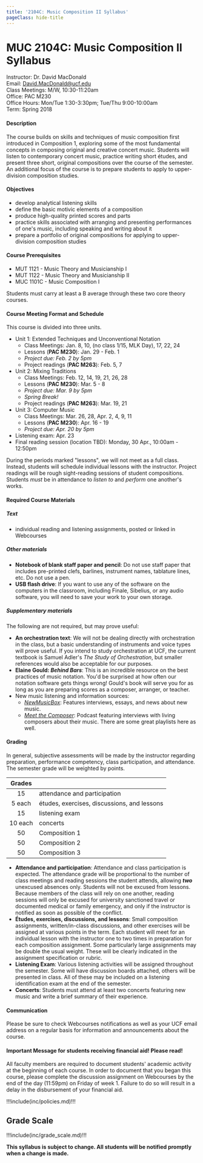 ```yaml
---
title: '2104C: Music Composition II Syllabus'
pageClass: hide-title
---
```


# MUC 2104C: Music Composition II Syllabus

Instructor: Dr. David MacDonald  
Email: David.MacDonald@ucf.edu  
Class Meetings: M/W, 10:30-11:20am  
Office: PAC M230  
Office Hours: Mon/Tue 1:30-3:30pm; Tue/Thu 9:00-10:00am  
Term: Spring 2018  

#### Description

The course builds on skills and techniques of music composition first introduced in Composition 1, exploring some of the most fundamental concepts in composing original and creative concert music. Students will listen to contemporary concert music, practice writing short études, and present three short, original compositions over the course of the semester. An additional focus of the course is to prepare students to apply to upper-division composition studies.

#### Objectives

* develop analytical listening skills
* define the basic motivic elements of a composition
* produce high-quality printed scores and parts
* practice skills associated with arranging and presenting performances of one's music, including speaking and writing about it
* prepare a portfolio of original compositions for applying to upper-division composition studies

#### Course Prerequisites

* MUT 1121 - Music Theory and Musicianship I
* MUT 1122 - Music Theory and Musicianship II
* MUC 1101C - Music Composition I

Students must carry at least a B average through these two core theory courses.

#### Course Meeting Format and Schedule

This course is divided into three units.

- Unit 1: Extended Techniques and Unconventional Notation
    - Class Meetings: Jan. 8, 10, (no class 1/15, MLK Day), 17, 22, 24
    - Lessons (**PAC M230**): Jan. 29 - Feb. 1
    - _Project due: Feb. 2 by 5pm_
    - Project readings (**PAC M263**): Feb. 5, 7
- Unit 2: Mixing Traditions
    - Class Meetings: Feb. 12, 14, 19, 21, 26, 28
    - Lessons (**PAC M230**): Mar. 5 - 8
    - _Project due: Mar. 9 by 5pm_
    - _Spring Break!_
    - Project readings (**PAC M263**): Mar. 19, 21
- Unit 3: Computer Music
    - Class Meetings: Mar. 26, 28, Apr. 2, 4, 9, 11
    - Lessons (**PAC M230**): Apr. 16 - 19
	- _Project due: Apr. 20 by 5pm_
- Listening exam: Apr. 23
- Final reading session (location TBD): Monday, 30 Apr., 10:00am - 12:50pm

During the periods marked "lessons", we will not meet as a full class. Instead, students will schedule individual lessons with the instructor. Project readings will be rough sight-reading sessions of student compositions. Students _must_ be in attendance to _listen to_ and _perform_ one another's works.

#### Required Course Materials

##### Text

* individual reading and listening assignments, posted or linked in Webcourses

##### Other materials

* **Notebook of blank staff paper and pencil**: Do not use staff paper that includes pre-printed clefs, barlines, instrument names, tablature lines, etc. Do not use a pen.
* **USB flash drive**: If you want to use any of the software on the computers in the classroom, including Finale, Sibelius, or any audio software, you will need to save your work to your own storage.

##### Supplementary materials

The following are not required, but may prove useful:

* **An orchestration text**: We will not be dealing directly with orchestration in the class, but a basic understanding of instruments and voice types will prove useful. If you intend to study orchestration at UCF, the current textbook is Samuel Adler's _The Study of Orchestration_, but smaller references would also be acceptable for our purposes.
* **Elaine Gould: _Behind Bars_**: This is an incredible resource on the best practices of music notation. You'd be surprised at how often our notation software gets things wrong! Gould's book will serve you for as long as you are preparing scores as a composer, arranger, or teacher. 
* New music listening and information sources:
    * [_NewMusicBox_](http://newmusicbox.org): Features interviews, essays, and news about new music.
    * [_Meet the Composer_](http://www.wqxr.org/#!/programs/meet-composer/): Podcast featuring interviews with living composers about their music. There are some great playlists here as well.

#### Grading

In general, subjective assessments will be made by the instructor regarding preparation, performance competency, class participation, and attendance. The semester grade will be weighted by points.

| Grades ||
| :---: | --- |
| 15 | attendance and participation |
| 5 each | études, exercises, discussions, and lessons |
| 15 | listening exam |
| 10 each | concerts |
| 50 | Composition 1 |
| 50 | Composition 2 |
| 50 | Composition 3 |


* **Attendance and participation**: Attendance and class participation is expected. The attendance grade will be proportional to the number of class meetings and reading sessions the student attends, allowing **_two_** unexcused absences only. Students will not be excused from lessons. Because members of the class will rely on one another, reading sessions will only be excused for university sanctioned travel or documented medical or family emergency, and only if the instructor is notified as soon as possible of the conflict.
* **Études, exercises, discussions, and lessons**: Small composition assignments, written/in-class discussions, and other exercises will be assigned at various points in the term. Each student will meet for an individual lesson with the instructor one to two times in preparation for each composition assignment. Some particularly large assignments may be double the usual weight. These will be clearly indicated in the assignment specification or rubric.
* **Listening Exam**: Various listening activities will be assigned throughout the semester. Some will have discussion boards attached, others will be presented in class. All of these may be included on a listening identification exam at the end of the semester.
* **Concerts**: Students must attend at least two concerts featuring new music and write a brief summary of their experience.

#### Communication

Please be sure to check Webcourses notifications as well as your UCF email address on a regular basis for information and announcements about the course.

#### Important Message for students receiving financial aid! Please read!

All faculty members are required to document students' academic activity at the beginning of each course. In order to document that you began this course, please complete the discussion assignment on Webcourses by the end of the day (11:59pm) on Friday of week 1. Failure to do so will result in a delay in the disbursement of your financial aid.

!!!include(inc/policies.md)!!!

## Grade Scale

!!!include(inc/grade_scale.md)!!!

**This syllabus is subject to change. All students will be notified promptly when a change is made.**
